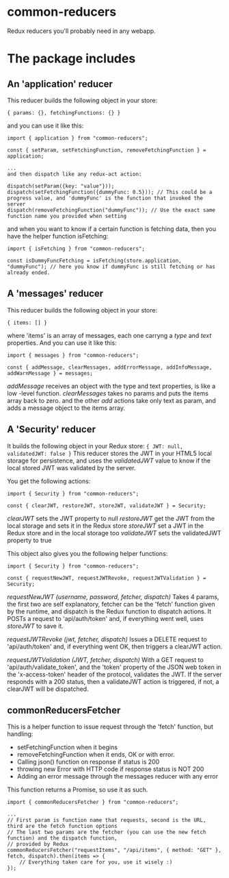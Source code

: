 # common-reducers
Redux reducers you'll probably need in any webapp.

# The package includes

## An 'application' reducer

This reducer builds the following object in your store:

```
{ params: {}, fetchingFunctions: {} }
```

and you can use it like this:

```
import { application } from "common-reducers";

const { setParam, setFetchingFunction, removeFetchingFunction } = application;

...
and then dispatch like any redux-act action:

dispatch(setParam({key: "value"}));
dispatch(setFetchingFunction({dummyFunc: 0.5})); // This could be a progress value, and 'dummyFunc' is the function that invoked the server
dispatch(removeFetchingFunction("dummyFunc")); // Use the exact same function name you provided when setting
```

and when you want to know if a certain function is fetching data, then you have the helper function isFetching:

```
import { isFetching } from "common-reducers";

const isDummyFuncFetching = isFetching(store.application, "dummyFunc"); // here you know if dummyFunc is still fetching or has already ended.
```

## A 'messages' reducer

This reducer builds the following object in your store:

```
{ items: [] }
```

where 'items' is an array of messages, each one carryng a *type* and *text* properties.
And you can use it like this:

```
import { messages } from "common-reducers";

const { addMessage, clearMessages, addErrorMessage, addInfoMessage, addWarnMessage } = messages;
```

*addMessage* receives an object with the type and text properties, is like a low -level function.
*clearMessages* takes no params and puts the items array back to zero.
and the other *add* actions take only text as param, and adds a message object to the items array.

## A 'Security' reducer

It builds the following object in your Redux store: ```{ JWT: null, validatedJWT: false }```
This reducer stores the JWT in your HTML5 local storage for persistence, and uses the *validatedJWT* value to know if the local stored JWT was validated by the server.

You get the following actions:
```
import { Security } from "common-reducers";

const { clearJWT, restoreJWT, storeJWT, validateJWT } = Security;
```

*clearJWT* sets the JWT property to null
*restoreJWT* get the JWT from the local storage and sets it in the Redux store
*storeJWT* set a JWT in the Redux store and in the local storage too
*validateJWT* sets the validatedJWT property to true

This object also gives you the following helper functions:
```
import { Security } from "common-reducers";

const { requestNewJWT, requestJWTRevoke, requestJWTValidation } = Security;
```

*requestNewJWT (username, password, fetcher, dispatch)*
Takes 4 params, the first two are self explanatory, fetcher can be the 'fetch' function given by the runtime, and dispatch is the Redux function to dispatch actions.
It POSTs a request to 'api/auth/token' and, if everything went well, uses *storeJWT* to save it.

*requestJWTRevoke (jwt, fetcher, dispatch)*
Issues a DELETE request to 'api/auth/token' and, if everything went OK, then triggers a clearJWT action.

*requestJWTValidation (JWT, fetcher, dispatch)*
With a GET request to 'api/auth/validate_token', and the 'token' property of the JSON web token in the 'x-access-token' header of the protocol, validates the JWT.
If the server responds with a 200 status, then a validateJWT action is triggered, if not, a clearJWT will be dispatched.

## commonReducersFetcher

This is a helper function to issue request through the 'fetch' function, but handling:

* setFetchingFunction when it begins
* removeFetchingFunction when it ends, OK or with error.
* Calling json() function on response if status is 200
* throwing new Error with HTTP code if response status is NOT 200
* Adding an error message through the messages reducer with any error

This function returns a Promise, so use it as such.

```
import { commonReducersFetcher } from "common-reducers";

...
// First param is function name that requests, second is the URL, third are the fetch function options
// The last two params are the fetcher (you can use the new fetch function) and the dispatch function,
// provided by Redux
commonReducersFetcher("requestItems", "/api/items", { method: "GET" }, fetch, dispatch).then(items => {
	// Everything taken care for you, use it wisely :)
});
```
